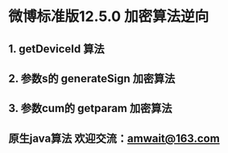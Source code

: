 # 微博标准版12.5.0 加密算法逆向
## 1. getDeviceId 算法
## 2. 参数s的 generateSign 加密算法
## 3. 参数cum的 getparam 加密算法
## 原生java算法 欢迎交流：amwait@163.com


